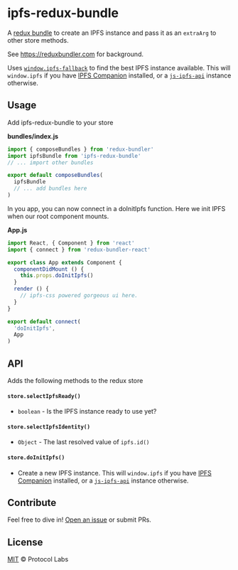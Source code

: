 # ipfs-redux-bundle

A [redux bundle](https://reduxbundler.com/) to create an IPFS instance and pass it as an `extraArg` to other store methods.

See https://reduxbundler.com for background.

Uses [`window.ipfs-fallback`](https://github.com/tableflip/window.ipfs-fallback) to find the best IPFS instance available. This will `window.ipfs` if you have [IPFS Companion](https://github.com/ipfs-shipyard/ipfs-companion) installed, or a [`js-ipfs-api`](https://github.com/ipfs/js-ipfs-api) instance otherwise.

## Usage

Add ipfs-redux-bundle to your store

**bundles/index.js**

```js
import { composeBundles } from 'redux-bundler'
import ipfsBundle from 'ipfs-redux-bundle'
// ... import other bundles

export default composeBundles(
  ipfsBundle
  // ... add bundles here
)
```

In you app, you can now connect in a doInitIpfs function. Here we init IPFS when our root component mounts.

**App.js**

```js
import React, { Component } from 'react'
import { connect } from 'redux-bundler-react'

export class App extends Component {
  componentDidMount () {
    this.props.doInitIpfs()
  }
  render () {
    // ipfs-css powered gorgeous ui here.
  }
}

export default connect(
  'doInitIpfs',
  App
)
```

## API

Adds the following methods to the redux store

#### `store.selectIpfsReady()`

- `boolean` - Is the IPFS instance ready to use yet?

#### `store.selectIpfsIdentity()`

- `Object` - The last resolved value of `ipfs.id()`

#### `store.doInitIpfs()`

- Create a new IPFS instance. This will `window.ipfs` if you have [IPFS Companion](https://github.com/ipfs-shipyard/ipfs-companion) installed, or a [`js-ipfs-api`](https://github.com/ipfs/js-ipfs-api) instance otherwise.

## Contribute

Feel free to dive in! [Open an issue](https://github.com/ipfs-shipyard/ipfs-redux-bundle/issues/new) or submit PRs.

## License

[MIT](LICENSE) © Protocol Labs
